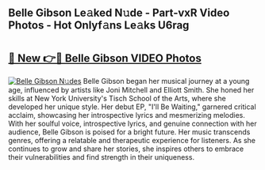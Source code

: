 ## Belle Gibson Le𝚊ked N𝚞de - Part-vxR Video Photos - Hot Onlyf𝚊ns Le𝚊ks U6rag

# <h2><a href="http://ac22195.deff.icu/?id=Belle+Gibson">🔗 New 👉🔴 Belle Gibson VIDEO Photos</a></h2>

[![Belle Gibson N𝚞des](https://i.imgur.com/rIISA9y.gif)](http://ac22195.deff.icu/?id=Belle+Gibson)
Belle Gibson began her musical journey at a young age, influenced by artists like Joni Mitchell and Elliott Smith. She honed her skills at New York University's Tisch School of the Arts, where she developed her unique style. Her debut EP, "I'll Be Waiting," garnered critical acclaim, showcasing her introspective lyrics and mesmerizing melodies. With her soulful voice, introspective lyrics, and genuine connection with her audience, Belle Gibson is poised for a bright future. Her music transcends genres, offering a relatable and therapeutic experience for listeners. As she continues to grow and share her stories, she inspires others to embrace their vulnerabilities and find strength in their uniqueness.
